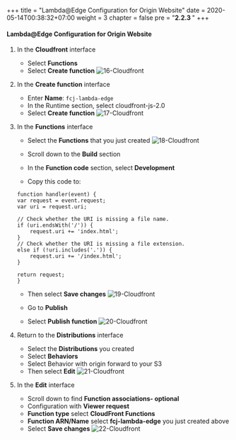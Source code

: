 +++
title = "Lambda@Edge Configuration for Origin Website"
date = 2020-05-14T00:38:32+07:00
weight = 3
chapter = false
pre = "<b>2.2.3 </b>"
+++

#### Lambda@Edge Configuration for Origin Website

1. In the **Cloudfront** interface

   - Select **Functions**
   - Select **Create function**
     ![16-Cloudfront](/images/4/4-cloudfront-16.png?width=90pc)

2. In the **Create function** interface

   - Enter **Name**: `fcj-lambda-edge`
   - In the Runtime section, select cloudfront-js-2.0
   - Select **Create function**
     ![17-Cloudfront](/images/4/4-cloudfront-17.png?width=90pc)

3. In the **Functions** interface

   - Select the **Functions** that you just created
     ![18-Cloudfront](/images/4/4-cloudfront-18.png?width=90pc)

   - Scroll down to the **Build** section
   - In the **Function code** section, select **Development**
   - Copy this code to:

   ```
   function handler(event) {
   var request = event.request;
   var uri = request.uri;

   // Check whether the URI is missing a file name.
   if (uri.endsWith('/')) {
       request.uri += 'index.html';
   }
   // Check whether the URI is missing a file extension.
   else if (!uri.includes('.')) {
       request.uri += '/index.html';
   }

   return request;
   }
   ```

   - Then select **Save changes**
     ![19-Cloudfront](/images/4/4-cloudfront-19.png?width=90pc)

   - Go to **Publish**
   - Select **Publish function**
     ![20-Cloudfront](/images/4/4-cloudfront-20.png?width=90pc)

4. Return to the **Distributions** interface

   - Select the **Distributions** you created
   - Select **Behaviors**
   - Select Behavior with origin forward to your S3
   - Then select **Edit**
     ![21-Cloudfront](/images/4/4-cloudfront-21.png?width=90pc)

5. In the **Edit** interface

   - Scroll down to find **Function associations- optional**
   - Configuration with **Viewer request**
   - **Function type** select **CloudFront Functions**
   - **Function ARN/Name** select **fcj-lambda-edge** you just created above
   - Select **Save changes**
     ![22-Cloudfront](/images/4/4-cloudfront-22.png?width=90pc)
